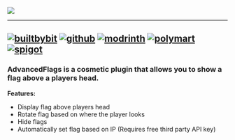 ![](https://i.mrxbox98.me/file/2022/12/AdvancedFlagThread.png)

---  
[![builtbybit](https://cdn.jsdelivr.net/npm/@intergrav/devins-badges@2/assets/compact/available/builtbybit_vector.svg)](https://builtbybit.com/resources/advancedflags200-countriesanimatedguicustom-flagsgeolocated-flags.20969/)
[![github](https://cdn.jsdelivr.net/npm/@intergrav/devins-badges@2/assets/compact/available/github_vector.svg)](https://github.com/mrxbox98/AdvancedFlags/releases)
[![modrinth](https://cdn.jsdelivr.net/npm/@intergrav/devins-badges@2/assets/compact/available/modrinth_vector.svg)](https://modrinth.com/plugin/advancedflags)
[![polymart](https://cdn.jsdelivr.net/npm/@intergrav/devins-badges@2/assets/compact/available/polymart_vector.svg)](https://polymart.org/resource/advancedflags.2729)
[![spigot](https://cdn.jsdelivr.net/npm/@intergrav/devins-badges@2/assets/compact/supported/spigot_vector.svg)](https://www.spigotmc.org/resources/%E2%9C%A8advancedflags%E2%9C%A8200-countries%E2%9C%A8animated%E2%9C%A8gui%E2%9C%A8custom-flags%E2%9C%A8geolocated-flags%E2%9C%A8.95031/)
---  
### AdvancedFlags is a cosmetic plugin that allows you to show a flag above a players head.  
**Features:**
 - Display flag above players head
 - Rotate flag based on where the player looks
 - Hide flags
 - Automatically set flag based on IP (Requires free third party API key)